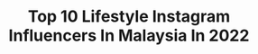---
title: Top 10 Lifestyle Instagram Influencers In Malaysia In 2022
description: >-
  Find top lifestyle Instagram influencers in Malaysia in 2022. Most popular hashtags: #ootd #holiday #sudio.
platform: Instagram
hits: 111
text_top: Discover the best Instagram influencers on inBeat.
text_bottom: Our database has 111 Instagram influencers like this in Malaysia for you to work with.
profiles:
  - username: "fishyfished"
    fullname: >-
      F I S H Y | MIR ⚜️ 創辦人
    bio: >-
      TRAVEL / LIFESTYLE / FASHION 🌸💖 : 💍👰🏻 to @iamzeanlim #zeanfishytravels : 🍰 @keikeu.studio | ⚜️ @miracle.group_official : 💌 fishyfished@gmail.com
    location: "Malaysia"
    followers: 7155
    engagement: 836
    commentsToLikes: 0.110737
    id: ck0w0bgq0dcxi0i19xlwjcp38
    verified: false
    hashtags: "#sudiomoments, #sudio, #zeanfishytravels, #hylt"
  - username: "a.helmiy"
    fullname: >-
      Helmiy
    bio: >-
      ⦿ Lifestyle | Fitness | Travel ⦿ Email or DM for Collab | Photoshoot 📸 . ↓ Sudio 🇸🇪 ↓
    location: "Malaysia"
    followers: 16876
    engagement: 802
    commentsToLikes: 0.033709
    id: ck0w5h7td3muv0i19xmzsjf0d
    verified: false
    hashtags: "#smile, #fashion, #foodporn, #happy"
  - username: "rafzantomomi"
    fullname: >-
      MOMI
    bio: >-
      Rafzan Tomomi Malaysia's Lifestyle Blogger / Content Creator Ads or review, please DM 🌼 new hobby : 📸 #momisawitbefore Blog : www.rafzantomomi.com
    location: "Malaysia"
    followers: 22175
    engagement: 281
    commentsToLikes: 0.091210
    id: ck5q81fvm412g0i1113002yxr
    verified: false
    hashtags: "#bringbackmemories, #makansamasama, #momisawitbefore, #ayamasroasters"
  - username: "ohmykaylagirl_k"
    fullname: >-
      K A Y L A💋
    bio: >-
      ✈️ Airasia Brand Ambassador 🎥 TV Host channel 5 Influencer Travel | Lifestyle | Beauty | Fashion 📩 DM > For Work
    location: "Malaysia"
    followers: 38068
    engagement: 355
    commentsToLikes: 0.039907
    id: ck9ha754wbfqe0j781ij27o2e
    verified: false
    hashtags: "#flightattendantlife, #lifestyle, #aviationlovers, #style"
  - username: "kirtanraj"
    fullname: >-
      Kirtanraj 💀
    bio: >-
      Creating Something ⚡️ @myproteinmy athlete // fitness & lifestyle // kindness TikTok : kirtanrajfitness New VLOG! Meet my assistant 👀👇🏽
    location: "Malaysia"
    followers: 23346
    engagement: 1322
    commentsToLikes: 0.014284
    id: ck6u83d2kp76j0j71cpuan8ab
    verified: false
    hashtags: "#teamnocalves, #km4l, #fitness, #myprotein"
  - username: "lucaseelau"
    fullname: >-
      𝐋𝐔𝐂𝐀𝐒 𝐋𝐀𝐔 💎
    bio: >-
      FASHION | BEAUTY | LIFESTYLE 📍Malaysia 📩woon_kiet@hotmail.com
    location: "Malaysia"
    followers: 73108
    engagement: 302
    commentsToLikes: 0.032591
    id: ck0vx427zx1ip0i19drfybimk
    verified: false
    hashtags: "#karllagerfeld, #powerposechallenge, #marvelmy, #archiluxurygroup"
  - username: "icebabby"
    fullname: >-
      Angel Tee (Yun Xun) 郑筠薰
    bio: >-
      🇲🇾Lifestyle #socialmedia Sharing Crowdfunding Entrepreneur 📩xiiaoice0515@hotmail.com
    location: "Malaysia"
    followers: 127408
    engagement: 83
    commentsToLikes: 0.061711
    id: ck9wejrhbkkuc0j7895iuzwcd
    verified: false
    hashtags: "#12, #kol, #as, #airspace"
  - username: "andreayingg"
    fullname: >-
      Andrea Tan
    bio: >-
      🇲🇾🇸🇬 Lifestyle • Travel I do lashes @byandreayingg 🌼 DM/💌 for collab: andreayingg@gmail.com #andreayinggtravels ☁️
    location: "Malaysia"
    followers: 31679
    engagement: 332
    commentsToLikes: 0.027310
    id: ckf5n9h01x9wp0j23qmtrsw6h
    verified: false
    hashtags: "#ocglowsquad, #ocmoisturemiracle, #onecarefamily, #youthbeautyhealth"
  - username: "tachichosz"
    fullname: >-
      Atasha A.
    bio: >-
      @facetheory DISC 20% (BBTACHICHOSZ) Constantly hungry. TRAVEL • LIFESTYLE • FOOD •🐈 📍KL, Malaysia 🇲🇾
    location: "Malaysia"
    followers: 40163
    engagement: 538
    commentsToLikes: 0.067594
    id: ckf5ofhp021w30j23rzue25qx
    verified: false
    hashtags: "#timeoutlisbon, #inspo, #agameoftones, #sheisnotlost"
  - username: "blogitwithaqsa_"
    fullname: >-
      ✨ AQSA ALI ✨
    bio: >-
      🔆 Welcome to my Instagram 🔆 Fashion•beauty•lifestyle•food Dm for PR/ Collab / review 📥 Pakistan, Karachi 📍🇵🇰
    location: "Malaysia"
    followers: 25742
    engagement: 166
    commentsToLikes: 0.059595
    id: ck0vxl3nmzfk80i19bvk8axkb
    verified: false
    hashtags: "#muharram1442"
---